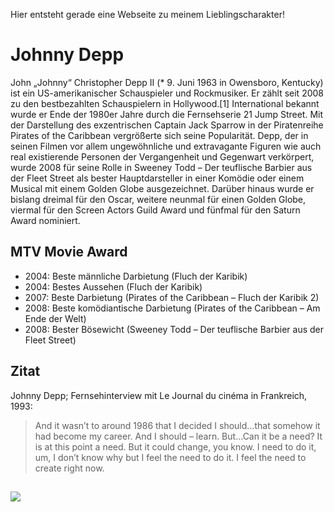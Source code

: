 Hier entsteht gerade eine Webseite zu meinem Lieblingscharakter!

# Johnny Depp
John „Johnny“ Christopher Depp II (* 9. Juni 1963 in Owensboro, Kentucky) ist ein US-amerikanischer Schauspieler und Rockmusiker. Er zählt seit 2008 zu den bestbezahlten Schauspielern in Hollywood.[1] International bekannt wurde er Ende der 1980er Jahre durch die Fernsehserie 21 Jump Street. Mit der Darstellung des exzentrischen Captain Jack Sparrow in der Piratenreihe Pirates of the Caribbean vergrößerte sich seine Popularität. Depp, der in seinen Filmen vor allem ungewöhnliche und extravagante Figuren wie auch real existierende Personen der Vergangenheit und Gegenwart verkörpert, wurde 2008 für seine Rolle in Sweeney Todd – Der teuflische Barbier aus der Fleet Street als bester Hauptdarsteller in einer Komödie oder einem Musical mit einem Golden Globe ausgezeichnet. Darüber hinaus wurde er bislang dreimal für den Oscar, weitere neunmal für einen Golden Globe, viermal für den Screen Actors Guild Award und fünfmal für den Saturn Award nominiert.

## MTV Movie Award
* 2004: Beste männliche Darbietung (Fluch der Karibik)
* 2004: Bestes Aussehen (Fluch der Karibik)
* 2007: Beste Darbietung (Pirates of the Caribbean – Fluch der Karibik 2)
* 2008: Beste komödiantische Darbietung (Pirates of the Caribbean – Am Ende der Welt)
* 2008: Bester Bösewicht (Sweeney Todd – Der teuflische Barbier aus der Fleet Street)

## Zitat
Johnny Depp; Fernsehinterview mit Le Journal du cinéma in Frankreich, 1993:
> And it wasn’t to around 1986 that I decided I should…that somehow it had become my career. And I should – learn. But…Can it be a need? It is at this point a need. But it could change, you know. I need to do it, um, I don’t know why but I feel the need to do it. I feel the need to create right now.

## 
<img src="https://upload.wikimedia.org/wikipedia/commons/thumb/7/79/Johnny_Depp_Deauville_2019.jpg/220px-Johnny_Depp_Deauville_2019.jpg"/>